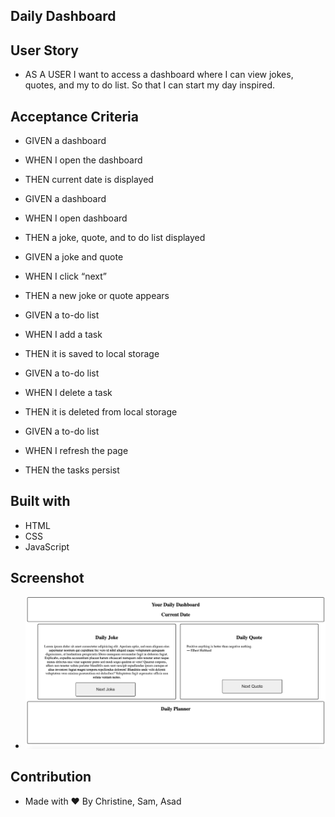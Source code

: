 ## Daily Dashboard

## User Story

* AS A USER I want to access a dashboard where I can view jokes, quotes, and my to do list. So that I can start my day inspired.

## Acceptance Criteria

* GIVEN a dashboard
* WHEN I open the dashboard
* THEN current date is displayed

* GIVEN a dashboard
* WHEN I open dashboard
* THEN a joke, quote, and to do list displayed

* GIVEN a joke and quote
* WHEN I click “next”
* THEN a new joke or quote appears

* GIVEN a to-do list 
* WHEN I add a task 
* THEN it is saved to local storage

* GIVEN a to-do list
* WHEN I delete a task
* THEN it is deleted from local storage

* GIVEN a to-do list
* WHEN I refresh the page
* THEN the tasks persist 

## Built with 

* HTML
* CSS
* JavaScript

## Screenshot

* ![screenshot.png](https://github.com/mrsdno/daily-dashboard/blob/main/assets/images/Screen%20Shot%202022-04-12%20at%207.04.03%20PM.png)

## Contribution

* Made with ❤️ By Christine, Sam, Asad

